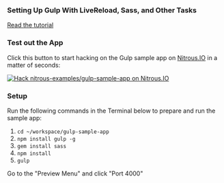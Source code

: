### Setting Up Gulp With LiveReload, Sass, and Other Tasks

[Read the tutorial](http://help.nitrous.io/setting-up-gulp-with-livereload-and-sass/)

### Test out the App

Click this button to start hacking on the Gulp sample app on [Nitrous.IO](https://www.nitrous.io/?utm_source=github.com&utm_campaign=nitrous_gulp_sample_app&utm_medium=hackonnitrous) in a matter of seconds:

[![Hack nitrous-examples/gulp-sample-app on Nitrous.IO](https://d3o0mnbgv6k92a.cloudfront.net/assets/hack-l-v1-3cc067e71372f6045e1949af9d96095b.png)](https://www.nitrous.io/hack_button?source=embed&runtime=nodejs&repo=nitrous-examples%2Fgulp-sample-app&file_to_open=README.md)

### Setup

Run the following commands in the Terminal below to prepare and run the sample app:

1. `cd ~/workspace/gulp-sample-app`
2. `npm install gulp -g`
3. `gem install sass`
4. `npm install`
5. `gulp`

Go to the "Preview Menu" and click "Port 4000"
